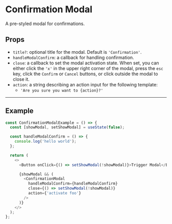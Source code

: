 # Confirmation Modal

A pre-styled modal for confirmations.

## Props

- `title?`: optional title for the modal. Default is `'Confirmation'`.
- `handleModalConfirm`: a callback for handling confirmation.
- `close`: a callback to set the modal activation state. When set, you can either click the `'x'` in the upper right corner of the modal, press the `esc` key, click the `Confirm` or `Cancel` buttons, or click outside the modal to close it.
- `action`: a string describing an action input for the following template:
  - `'Are you sure you want to {action}?'`

---

## Example

```js
const ConfirmationModalExample = () => {
  const [showModal, setShowModal] = useState(false);

  const handleModalConfirm = () => {
    console.log('hello world');
  };

  return (
    <>
      <Button onClick={() => setShowModal(!showModal)}>Trigger Modal</Button>

      {showModal && (
        <ConfirmationModal
          handleModalConfirm={handleModalConfirm}
          close={() => setShowModal(!showModal)}
          action={'activate foo'}
        />
      )}
    </>
  );
};
```
